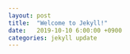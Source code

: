 ```yaml
---
layout: post
title:  "Welcome to Jekyll!"
date:   2019-10-10 6:00:00 +0900
categories: jekyll update
---
```

